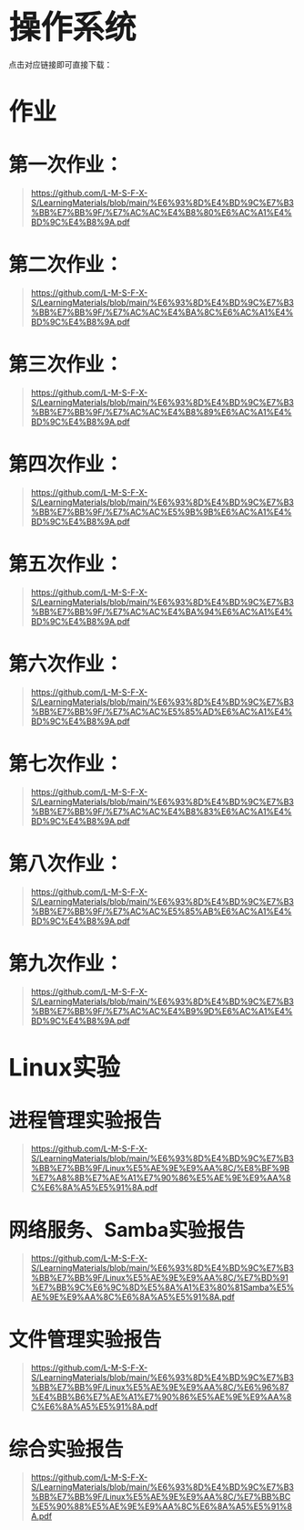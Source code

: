 # <span style="font-size: 2.0em; font-weight: bold;">操作系统</span>

点击对应链接即可直接下载：

# <span style="font-size: 1.5em; font-weight: bold;">作业</span>

# <span style="font-size: 1.2em; font-weight: bold;">第一次作业：</span>

>  https://github.com/L-M-S-F-X-S/LearningMaterials/blob/main/%E6%93%8D%E4%BD%9C%E7%B3%BB%E7%BB%9F/%E7%AC%AC%E4%B8%80%E6%AC%A1%E4%BD%9C%E4%B8%9A.pdf

# <span style="font-size: 1.2em; font-weight: bold;">第二次作业：</span>

>  https://github.com/L-M-S-F-X-S/LearningMaterials/blob/main/%E6%93%8D%E4%BD%9C%E7%B3%BB%E7%BB%9F/%E7%AC%AC%E4%BA%8C%E6%AC%A1%E4%BD%9C%E4%B8%9A.pdf

# <span style="font-size: 1.2em; font-weight: bold;">第三次作业：</span>

>  https://github.com/L-M-S-F-X-S/LearningMaterials/blob/main/%E6%93%8D%E4%BD%9C%E7%B3%BB%E7%BB%9F/%E7%AC%AC%E4%B8%89%E6%AC%A1%E4%BD%9C%E4%B8%9A.pdf

# <span style="font-size: 1.2em; font-weight: bold;">第四次作业：</span>

>  https://github.com/L-M-S-F-X-S/LearningMaterials/blob/main/%E6%93%8D%E4%BD%9C%E7%B3%BB%E7%BB%9F/%E7%AC%AC%E5%9B%9B%E6%AC%A1%E4%BD%9C%E4%B8%9A.pdf

# <span style="font-size: 1.2em; font-weight: bold;">第五次作业：</span>

>  https://github.com/L-M-S-F-X-S/LearningMaterials/blob/main/%E6%93%8D%E4%BD%9C%E7%B3%BB%E7%BB%9F/%E7%AC%AC%E4%BA%94%E6%AC%A1%E4%BD%9C%E4%B8%9A.pdf

# <span style="font-size: 1.2em; font-weight: bold;">第六次作业：</span>

>  https://github.com/L-M-S-F-X-S/LearningMaterials/blob/main/%E6%93%8D%E4%BD%9C%E7%B3%BB%E7%BB%9F/%E7%AC%AC%E5%85%AD%E6%AC%A1%E4%BD%9C%E4%B8%9A.pdf

# <span style="font-size: 1.2em; font-weight: bold;">第七次作业：</span>

>  https://github.com/L-M-S-F-X-S/LearningMaterials/blob/main/%E6%93%8D%E4%BD%9C%E7%B3%BB%E7%BB%9F/%E7%AC%AC%E4%B8%83%E6%AC%A1%E4%BD%9C%E4%B8%9A.pdf

# <span style="font-size: 1.2em; font-weight: bold;">第八次作业：</span>

>  https://github.com/L-M-S-F-X-S/LearningMaterials/blob/main/%E6%93%8D%E4%BD%9C%E7%B3%BB%E7%BB%9F/%E7%AC%AC%E5%85%AB%E6%AC%A1%E4%BD%9C%E4%B8%9A.pdf

# <span style="font-size: 1.2em; font-weight: bold;">第九次作业：</span>

>  https://github.com/L-M-S-F-X-S/LearningMaterials/blob/main/%E6%93%8D%E4%BD%9C%E7%B3%BB%E7%BB%9F/%E7%AC%AC%E4%B9%9D%E6%AC%A1%E4%BD%9C%E4%B8%9A.pdf

# <span style="font-size: 1.5em; font-weight: bold;">Linux实验</span>

# <span style="font-size: 1.2em; font-weight: bold;">进程管理实验报告</span>

>  https://github.com/L-M-S-F-X-S/LearningMaterials/blob/main/%E6%93%8D%E4%BD%9C%E7%B3%BB%E7%BB%9F/Linux%E5%AE%9E%E9%AA%8C/%E8%BF%9B%E7%A8%8B%E7%AE%A1%E7%90%86%E5%AE%9E%E9%AA%8C%E6%8A%A5%E5%91%8A.pdf

# <span style="font-size: 1.2em; font-weight: bold;">网络服务、Samba实验报告</span>

>  https://github.com/L-M-S-F-X-S/LearningMaterials/blob/main/%E6%93%8D%E4%BD%9C%E7%B3%BB%E7%BB%9F/Linux%E5%AE%9E%E9%AA%8C/%E7%BD%91%E7%BB%9C%E6%9C%8D%E5%8A%A1%E3%80%81Samba%E5%AE%9E%E9%AA%8C%E6%8A%A5%E5%91%8A.pdf

# <span style="font-size: 1.2em; font-weight: bold;">文件管理实验报告</span>

>  https://github.com/L-M-S-F-X-S/LearningMaterials/blob/main/%E6%93%8D%E4%BD%9C%E7%B3%BB%E7%BB%9F/Linux%E5%AE%9E%E9%AA%8C/%E6%96%87%E4%BB%B6%E7%AE%A1%E7%90%86%E5%AE%9E%E9%AA%8C%E6%8A%A5%E5%91%8A.pdf

# <span style="font-size: 1.2em; font-weight: bold;">综合实验报告</span>

>  https://github.com/L-M-S-F-X-S/LearningMaterials/blob/main/%E6%93%8D%E4%BD%9C%E7%B3%BB%E7%BB%9F/Linux%E5%AE%9E%E9%AA%8C/%E7%BB%BC%E5%90%88%E5%AE%9E%E9%AA%8C%E6%8A%A5%E5%91%8A.pdf

